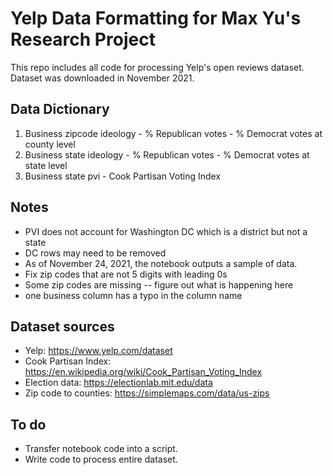 # Yelp Data Formatting for Max Yu's Research Project

This repo includes all code for processing Yelp's open reviews dataset. Dataset was downloaded in November 2021.

## Data Dictionary

1. Business zipcode ideology - % Republican votes - % Democrat votes at county level
2. Business state ideology - % Republican votes - % Democrat votes at state level
3. Business state pvi - Cook Partisan Voting Index

## Notes

* PVI does not account for Washington DC which is a district but not a state
* DC rows may need to be removed
* As of November 24, 2021, the notebook outputs a sample of data.
* Fix zip codes that are not 5 digits with leading 0s
* Some zip codes are missing -- figure out what is happening here
* one business column has a typo in the column name

## Dataset sources

* Yelp: https://www.yelp.com/dataset
* Cook Partisan Index: https://en.wikipedia.org/wiki/Cook_Partisan_Voting_Index
* Election data: https://electionlab.mit.edu/data
* Zip code to counties: https://simplemaps.com/data/us-zips


## To do

* Transfer notebook code into a script.
* Write code to process entire dataset.